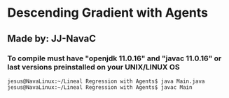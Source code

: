 # Descending Gradient with Agents
## Made by: JJ-NavaC
### To compile must have "openjdk 11.0.16" and "javac 11.0.16" or last versions preinstalled on your UNIX/LINUX OS
```console
jesus@NavaLinux:~/Lineal Regression with Agents$ java Main.java
jesus@NavaLinux:~/Lineal Regression with Agents$ javac Main
```